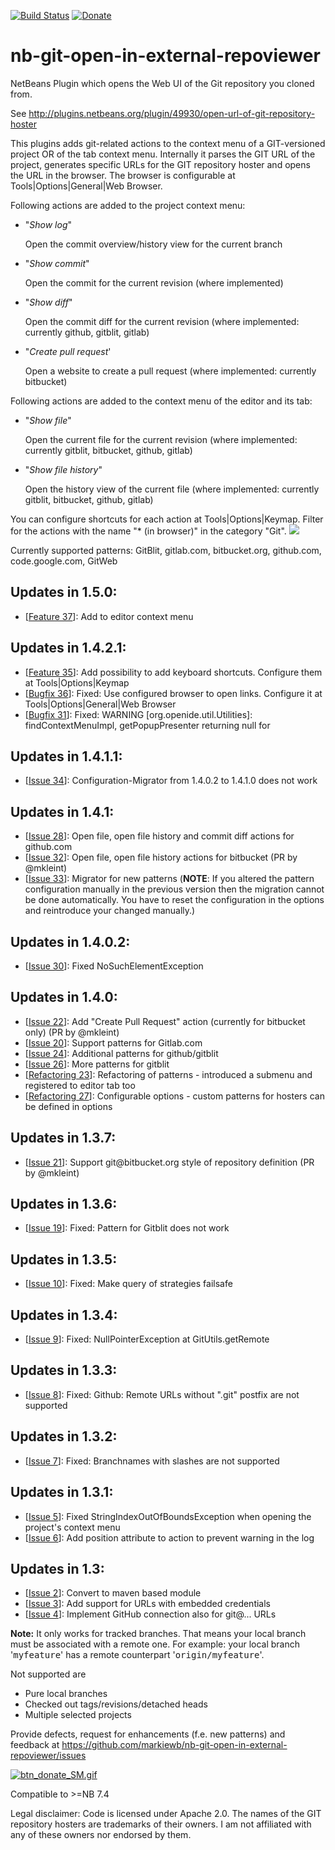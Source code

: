 [![Build Status](https://travis-ci.org/markiewb/nb-git-open-in-external-repoviewer.svg?branch=master)](https://travis-ci.org/markiewb/nb-git-open-in-external-repoviewer)
[![Donate](https://www.paypalobjects.com/en_US/i/btn/btn_donate_SM.gif)](https://www.paypal.com/cgi-bin/webscr?cmd=_s-xclick&hosted_button_id=K4CMP92RZELE2)

nb-git-open-in-external-repoviewer
==================================

NetBeans Plugin which opens the Web UI of the Git repository you cloned from.

See http://plugins.netbeans.org/plugin/49930/open-url-of-git-repository-hoster

This plugins adds git-related actions to the context menu of a GIT-versioned project OR of the tab context menu.
Internally it parses the GIT URL of the project, generates specific URLs for the GIT repository hoster and opens the URL in the browser. The browser is configurable at Tools|Options|General|Web Browser.
<p>
Following actions are added to the project context menu:
<ul>
<li>"<i>Show log</i>"<p>Open the commit overview/history view for the current branch</p></li>
<li>"<i>Show commit</i>"<p>Open the commit for the current revision (where implemented)</p></li>
<li>"<i>Show diff</i>"<p>Open the commit diff for the current revision (where implemented: currently github, gitblit, gitlab)</p></li>
<li>"<i>Create pull request</i>'<p>Open a website to create a pull request (where implemented: currently bitbucket)</p></li>
</ul>
</p>
<p>
Following actions are added to the context menu of the editor and its tab:
<ul>
<li>"<i>Show file</i>"<p>Open the current file for the current revision (where implemented: currently gitblit, bitbucket, github, gitlab)</p></li>
<li>"<i>Show file history</i>"<p>Open the history view of the current file (where implemented: currently gitblit, bitbucket, github, gitlab)</p></li>
</ul>
</p>
You can configure shortcuts for each action at Tools|Options|Keymap. Filter for the actions with the name "* (in browser)" in the category "Git".

<img src="https://raw.github.com/markiewb/nb-git-open-in-external-repoviewer/master/doc/1.4.0.png"/>

<p>Currently supported patterns: GitBlit, gitlab.com, bitbucket.org, github.com, code.google.com, GitWeb</p>


<h2>Updates in 1.5.0:</h2>
<ul>
<li>[<a href="https://github.com/markiewb/nb-git-open-in-external-repoviewer/issues/37">Feature 37</a>]: Add to editor context menu</li>
</ul>

<h2>Updates in 1.4.2.1:</h2>
<ul>
<li>[<a href="https://github.com/markiewb/nb-git-open-in-external-repoviewer/issues/35">Feature 35</a>]: Add possibility to add keyboard shortcuts. Configure them at Tools|Options|Keymap</li>
<li>[<a href="https://github.com/markiewb/nb-git-open-in-external-repoviewer/issues/36">Bugfix 36</a>]: Fixed: Use configured browser to open links. Configure it at Tools|Options|General|Web Browser</li>
<li>[<a href="https://github.com/markiewb/nb-git-open-in-external-repoviewer/issues/31">Bugfix 31</a>]: Fixed: WARNING [org.openide.util.Utilities]: findContextMenuImpl, getPopupPresenter returning null for</li>
</ul>

<h2>Updates in 1.4.1.1:</h2>
<ul>
<li>[<a href="https://github.com/markiewb/nb-git-open-in-external-repoviewer/issues/34">Issue 34</a>]: Configuration-Migrator from 1.4.0.2 to 1.4.1.0 does not work </li>
</ul>

<h2>Updates in 1.4.1:</h2>
<ul>
<li>[<a href="https://github.com/markiewb/nb-git-open-in-external-repoviewer/issues/28">Issue 28</a>]: Open file, open file history and commit diff actions for github.com </li>
<li>[<a href="https://github.com/markiewb/nb-git-open-in-external-repoviewer/pull/32">Issue 32</a>]: Open file, open file history actions for bitbucket (PR by @mkleint)</li>
<li>[<a href="https://github.com/markiewb/nb-git-open-in-external-repoviewer/issues/33">Issue 33</a>]: Migrator for new patterns (<b>NOTE</b>: If you altered the pattern configuration manually in the previous version then the migration cannot be done automatically. You have to reset the configuration in the options and reintroduce your changed manually.)</li>

</ul>

<h2>Updates in 1.4.0.2:</h2>
<ul>
<li>[<a href="https://github.com/markiewb/nb-git-open-in-external-repoviewer/issues/30">Issue 30</a>]: Fixed NoSuchElementException</li>
</ul>

<h2>Updates in 1.4.0:</h2>
<ul>
<li>[<a href="https://github.com/markiewb/nb-git-open-in-external-repoviewer/pull/22">Issue 22</a>]: Add "Create Pull Request" action (currently for bitbucket only) (PR by @mkleint)</li>
<li>[<a href="https://github.com/markiewb/nb-git-open-in-external-repoviewer/issues/20">Issue 20</a>]: Support patterns for Gitlab.com</li>
<li>[<a href="https://github.com/markiewb/nb-git-open-in-external-repoviewer/issues/24">Issue 24</a>]: Additional patterns for github/gitblit</li>
<li>[<a href="https://github.com/markiewb/nb-git-open-in-external-repoviewer/issues/26">Issue 26</a>]: More patterns for gitblit</li>
<li>[<a href="https://github.com/markiewb/nb-git-open-in-external-repoviewer/issues/23">Refactoring 23</a>]: Refactoring of patterns - introduced a submenu and registered to editor tab too</li>
<li>[<a href="https://github.com/markiewb/nb-git-open-in-external-repoviewer/issues/27">Refactoring 27</a>]: Configurable options - custom patterns for hosters can be defined in options</li>
</ul>

<h2>Updates in 1.3.7:</h2>
<ul>
<li>[<a href="https://github.com/markiewb/nb-git-open-in-external-repoviewer/pull/21">Issue 21</a>]: Support git@bitbucket.org style of repository definition (PR by @mkleint)</li>
</ul>

<h2>Updates in 1.3.6:</h2>
<ul>
<li>[<a href="https://github.com/markiewb/nb-git-open-in-external-repoviewer/issues/19">Issue 19</a>]: Fixed: Pattern for Gitblit does not work</li>
</ul>

<h2>Updates in 1.3.5:</h2>
<ul>
<li>[<a href="https://github.com/markiewb/nb-git-open-in-external-repoviewer/issues/10">Issue 10</a>]: Fixed: Make query of strategies failsafe</li>
</ul>

<h2>Updates in 1.3.4:</h2>
<ul>
<li>[<a href="https://github.com/markiewb/nb-git-open-in-external-repoviewer/issues/9">Issue 9</a>]: Fixed: NullPointerException at GitUtils.getRemote</li>
</ul>

<h2>Updates in 1.3.3:</h2>
<ul>
<li>[<a href="https://github.com/markiewb/nb-git-open-in-external-repoviewer/issues/8">Issue 8</a>]: Fixed: Github: Remote URLs without ".git" postfix are not supported</li>
</ul>

<h2>Updates in 1.3.2:</h2>
<ul>
<li>[<a href="https://github.com/markiewb/nb-git-open-in-external-repoviewer/issues/7">Issue 7</a>]: Fixed: Branchnames with slashes are not supported</li>
</ul>

<h2>Updates in 1.3.1:</h2>
<ul>
<li>[<a href="https://github.com/markiewb/nb-git-open-in-external-repoviewer/issues/5">Issue 5</a>]: Fixed StringIndexOutOfBoundsException when opening the project's context menu</li>
<li>[<a href="https://github.com/markiewb/nb-git-open-in-external-repoviewer/issues/6">Issue 6</a>]: Add position attribute to action to prevent warning in the log</li>
</ul>

<h2>Updates in 1.3:</h2>
<ul>
<li>[<a href="https://github.com/markiewb/nb-git-open-in-external-repoviewer/issues/2">Issue 2</a>]: Convert to maven based module</li>
<li>[<a href="https://github.com/markiewb/nb-git-open-in-external-repoviewer/issues/3">Issue 3</a>]: Add support for URLs with embedded credentials</li>
<li>[<a href="https://github.com/markiewb/nb-git-open-in-external-repoviewer/pull/4">Issue 4</a>]: Implement GitHub connection also for git@... URLs</li>
</ul>
<p><b>Note:</b> It only works for tracked branches. That means your local branch must be associated with a remote one. For example: your local branch '<tt>myfeature</tt>' has a remote counterpart '<tt>origin/myfeature</tt>'.</p>

<p>Not supported are
<ul>
<li>Pure local branches</li>
<li>Checked out tags/revisions/detached heads</li>
<li>Multiple selected projects</li>
</ul>
</p>
<p>Provide defects, request for enhancements (f.e. new patterns) and feedback at <a href="https://github.com/markiewb/nb-git-open-in-external-repoviewer/issues">https://github.com/markiewb/nb-git-open-in-external-repoviewer/issues</a></p>
<p><a href="https://www.paypal.com/cgi-bin/webscr?cmd=_s-xclick&hosted_button_id=K4CMP92RZELE2"><img src="https://www.paypalobjects.com/en_US/i/btn/btn_donate_SM.gif" alt="btn_donate_SM.gif"></a></p>
<p>Compatible to >=NB 7.4</p>
<p>Legal disclaimer: Code is licensed under Apache 2.0. The names of the GIT repository hosters are trademarks of their owners. I am not affiliated with any of these owners nor endorsed by them.</p>
    